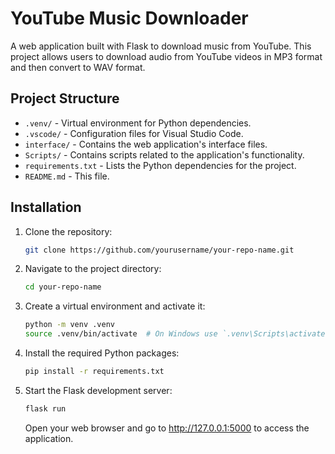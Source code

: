 # YouTube Music Downloader

A web application built with Flask to download music from YouTube. This project allows users to download audio from YouTube videos in MP3 format and then convert to WAV format.

## Project Structure

- `.venv/` - Virtual environment for Python dependencies.
- `.vscode/` - Configuration files for Visual Studio Code.
- `interface/` - Contains the web application's interface files.
- `Scripts/` - Contains scripts related to the application's functionality.
- `requirements.txt` - Lists the Python dependencies for the project.
- `README.md` - This file.

## Installation

1. Clone the repository:

   ```bash
   git clone https://github.com/yourusername/your-repo-name.git

2. Navigate to the project directory:
    ```bash
    cd your-repo-name

3. Create a virtual environment and activate it:
    ```bash
    python -m venv .venv
    source .venv/bin/activate  # On Windows use `.venv\Scripts\activate`

4. Install the required Python packages:
    ```bash
    pip install -r requirements.txt

5. Start the Flask development server:
    ```bash
    flask run
    ```
    Open your web browser and go to http://127.0.0.1:5000 to access the application.

